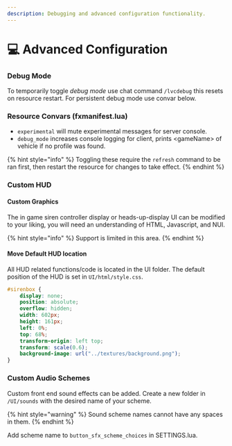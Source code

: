 ```yaml
---
description: Debugging and advanced configuration functionality.
---
```


# 💻 Advanced Configuration

### Debug Mode

To temporarily toggle _debug mode_ use chat command `/lvcdebug` this resets on resource restart. For persistent debug mode use convar below.

### **Resource Convars (fxmanifest.lua)**

* `experimental` will mute experimental messages for server console.
* `debug_mode` increases console logging for client, prints \<gameName> of vehicle if no profile was found.

{% hint style="info" %}
Toggling these require the `refresh` command to be ran first, then restart the resource for changes to take effect.
{% endhint %}

### Custom HUD

#### Custom Graphics

The in game siren controller display or heads-up-display UI can be modified to your liking, you will need an understanding of HTML, Javascript, and NUI.&#x20;

{% hint style="info" %}
Support is limited in this area.
{% endhint %}

#### Move Default HUD location

All HUD related functions/code is located in the UI folder. The default position of the HUD is set in `UI/html/style.css`.

```css
#sirenbox {
	display: none;
	position: absolute;
	overflow: hidden;
	width: 602px;
	height: 161px;
	left: 0%;
	top: 68%;
	transform-origin: left top;
	transform: scale(0.6);
	background-image: url("../textures/background.png");
}
```

### Custom Audio Schemes

Custom front end sound effects can be added. Create a new folder in `/UI/sounds` with the desired name of your scheme.

{% hint style="warning" %}
Sound scheme names cannot have any spaces in them.
{% endhint %}

Add scheme name to `button_sfx_scheme_choices` in SETTINGS.lua.
